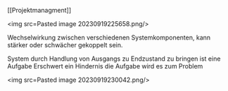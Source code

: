 [[Projektmanagment]]

<img src=Pasted image 20230919225658.png/>

Wechselwirkung zwischen verschiedenen Systemkomponenten, kann stärker oder schwächer gekoppelt sein.

System durch Handlung von Ausgangs zu Endzustand zu bringen ist eine Aufgabe
Erschwert ein Hindernis die Aufgabe wird es zum Problem

<img src=Pasted image 20230919230042.png/>